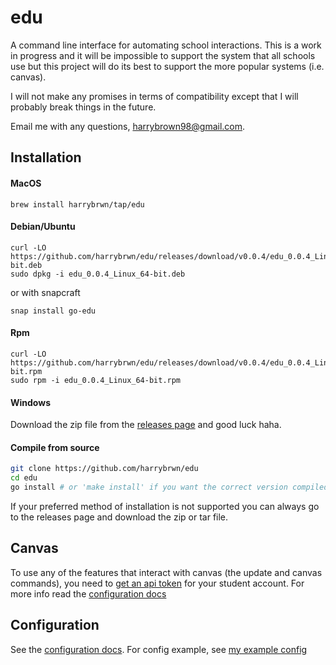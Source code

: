 # edu

A command line interface for automating school interactions. This is a work in progress and it will be impossible to support the system that all schools use but this project will do its best to support the more popular systems (i.e. canvas).

I will not make any promises in terms of compatibility except that I will probably break things in the future.

Email me with any questions, <harrybrown98@gmail.com>.

## Installation

#### MacOS

```
brew install harrybrwn/tap/edu
```

#### Debian/Ubuntu

```
curl -LO https://github.com/harrybrwn/edu/releases/download/v0.0.4/edu_0.0.4_Linux_64-bit.deb
sudo dpkg -i edu_0.0.4_Linux_64-bit.deb
```

or with snapcraft

```
snap install go-edu
```

#### Rpm

```
curl -LO https://github.com/harrybrwn/edu/releases/download/v0.0.4/edu_0.0.4_Linux_64-bit.rpm
sudo rpm -i edu_0.0.4_Linux_64-bit.rpm
```

#### Windows

Download the zip file from the [releases page](https://github.com/harrybrwn/edu/releases) and good luck haha.

#### Compile from source

```sh
git clone https://github.com/harrybrwn/edu
cd edu
go install # or 'make install' if you want the correct version compiled into the binary
```

If your preferred method of installation is not supported you can always go to the releases page and download the zip or tar file.

## Canvas

To use any of the features that interact with canvas (the update and canvas commands), you need to [get an api token](https://community.canvaslms.com/docs/DOC-16005-42121018197) for your student account. For more info read the [configuration docs](/docs/config.md#token)

## Configuration

See the [configuration docs](/docs/config.md). For config example, see [my example config](/docs/example_config.yml)
